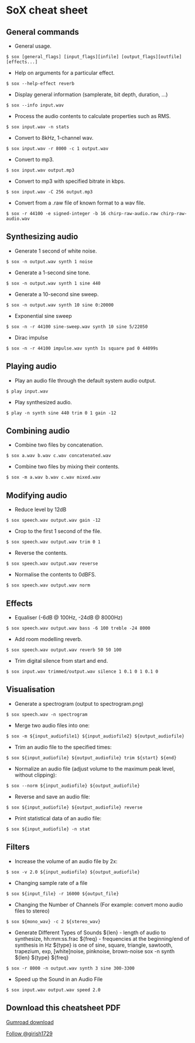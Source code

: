 # SoX cheat sheet

## General commands

- General usage.

```shell
$ sox [general_flags] [input_flags][infile] [output_flags][outfile] [effects...]
```

- Help on arguments for a particular effect.

```shell
$ sox --help-effect reverb
```
- Display general information (samplerate, bit depth, duration, ...)

```shell
$ sox --info input.wav
```

- Process the audio contents to calculate properties such as RMS.

```shell
$ sox input.wav -n stats
```

- Convert to 8kHz, 1-channel wav.

```shell
$ sox input.wav -r 8000 -c 1 output.wav
```

- Convert to mp3.

```shell
$ sox input.wav output.mp3
```

- Convert to mp3 with specified bitrate in kbps.

```shell
$ sox input.wav -C 256 output.mp3
```

- Convert from a .raw file of known format to a wav file.

```shell
$ sox -r 44100 -e signed-integer -b 16 chirp-raw-audio.raw chirp-raw-audio.wav
```

## Synthesizing audio

- Generate 1 second of white noise.

```shell
$ sox -n output.wav synth 1 noise
```

- Generate a 1-second sine tone.

```shell
$ sox -n output.wav synth 1 sine 440
```

- Generate a 10-second sine sweep.

```shell
$ sox -n output.wav synth 10 sine 0:20000
```

- Exponential sine sweep

```shell
$ sox -n -r 44100 sine-sweep.wav synth 10 sine 5/22050
```

- Dirac impulse

```shell
$ sox -n -r 44100 impulse.wav synth 1s square pad 0 44099s
```

## Playing audio

- Play an audio file through the default system audio output.

```shell
$ play input.wav
```

- Play synthesized audio.

```shell
$ play -n synth sine 440 trim 0 1 gain -12
```

## Combining audio

- Combine two files by concatenation.

```shell
$ sox a.wav b.wav c.wav concatenated.wav
```

- Combine two files by mixing their contents.

```shell
$ sox -m a.wav b.wav c.wav mixed.wav
```

## Modifying audio

- Reduce level by 12dB

```shell
$ sox speech.wav output.wav gain -12
```

- Crop to the first 1 second of the file.

```shell
$ sox speech.wav output.wav trim 0 1
```

- Reverse the contents.

```shell
$ sox speech.wav output.wav reverse
```

- Normalise the contents to 0dBFS.

```shell
$ sox speech.wav output.wav norm
```

## Effects

- Equaliser (-6dB @ 100Hz, -24dB @ 8000Hz)

```shell
$ sox speech.wav output.wav bass -6 100 treble -24 8000
```

- Add room modelling reverb.

```shell
$ sox speech.wav output.wav reverb 50 50 100
```

- Trim digital silence from start and end.

```shell
$ sox input.wav trimmed/output.wav silence 1 0.1 0 1 0.1 0
```

## Visualisation

- Generate a spectrogram (output to spectrogram.png)

```shell
$ sox speech.wav -n spectrogram
```


- Merge two audio files into one:

```shell
$ sox -m ${input_audiofile1} ${input_audiofile2} ${output_audiofile}
```

- Trim an audio file to the specified times:

```shell
$ sox ${input_audiofile} ${output_audiofile} trim ${start} ${end}
```

- Normalize an audio file
 (adjust volume to the maximum peak level, without clipping):

```shell
$ sox --norm ${input_audiofile} ${output_audiofile}
```

- Reverse and save an audio file:

```shell
$ sox ${input_audiofile} ${output_audiofile} reverse
```

- Print statistical data of an audio file:

```shell
$ sox ${input_audiofile} -n stat
```

## Filters


- Increase the volume of an audio file by 2x:

```shell
$ sox -v 2.0 ${input_audiofile} ${output_audiofile}
```

- Changing sample rate of a file

```shell
$ sox ${input_file} -r 16000 ${output_file}
```

- Changing the Number of Channels
 (For example: convert mono audio files to stereo)

```shell
$ sox ${mono_wav} -c 2 ${stereo_wav}
```

- Generate Different Types of Sounds
 ${len} - length of audio to synthesize, hh:mm:ss.frac
 ${freq} - frequencies at the beginning/end of synthesis in Hz
 ${type} is one of sine, square, triangle, sawtooth, trapezium, exp,
   [white]noise, pinknoise, brown-noise
 sox -n synth ${len} ${type} ${freq}

```shell
$ sox -r 8000 -n output.wav synth 3 sine 300-3300
```

- Speed up the Sound in an Audio File

```shell
$ sox input.wav output.wav speed 2.0
```


## Download this cheatsheet PDF

[Gumroad download](https://girish1729.gum.co/l/sox-cheatsheet)


<a href="https://twitter.com/girish1729?ref_src=twsrc%5Etfw" class="twitter-follow-button" data-show-count="false">Follow @girish1729</a><script async src="https://platform.twitter.com/widgets.js" charset="utf-8"></script>

